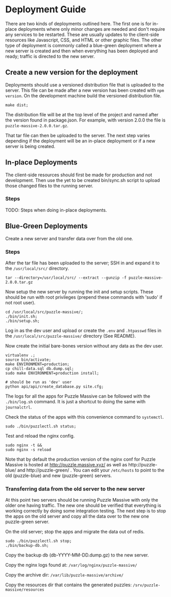 # Deployment Guide

There are two kinds of deployments outlined here.  The first one is for in-place
deployments where only minor changes are needed and don't require any services
to be restarted.  These are usually updates to the client-side resources like
Javascript, CSS, and HTML or other graphic files. The other type of deployment
is commonly called a blue-green deployment where a new server is created and
then when everything has been deployed and ready; traffic is directed to the new
server.

## Create a new version for the deployment

Deployments should use a versioned distribution file that is uploaded to the
server.  This file can be made after a new version has been created with `npm
version`.  On the development machine build the versioned distribution file.

```
make dist;
```

The distribution file will be at the top level of the project and named after
the version found in package.json.  For example, with version 2.0.0 the file is
`puzzle-massive-2.0.0.tar.gz`.

That tar file can then be uploaded to the server.  The next step varies
depending if the deployment will be an in-place deployment or if a new server
is being created.


## In-place Deployments

The client-side resources should first be made for production and not
development.  Then use the yet to be created bin/sync.sh script to upload those
changed files to the running server.

### Steps

TODO: Steps when doing in-place deployments.

## Blue-Green Deployments

Create a new server and transfer data over from the old one.

### Steps

After the tar file has been uploaded to the server; SSH in and expand it to the
`/usr/local/src/` directory.

```
tar --directory=/usr/local/src/ --extract --gunzip -f puzzle-massive-2.0.0.tar.gz
```

Now setup the new server by running the init and setup scripts.  These should be
run with root privileges (prepend these commands with 'sudo' if not root user).

```
cd /usr/local/src/puzzle-massive/;
./bin/init.sh;
./bin/setup.sh;
```

Log in as the dev user and upload or create the `.env` and `.htpasswd` files in
the `/usr/local/src/puzzle-massive/` directory (See README).

Now create the initial bare-bones version without any data as the dev user.

```
virtualenv .;
source bin/activate;
make ENVIRONMENT=production;
cp chill-data.sql db.dump.sql;
sudo make ENVIRONMENT=production install;

# should be run as 'dev' user
python api/api/create_database.py site.cfg;
```

The logs for all the apps for Puzzle Massive can be followed with the
`./bin/log.sh` command.  It is just a shortcut to doing the same with
`journalctrl`.

Check the status of the apps with this convenience command to `systemctl`.
```
sudo ./bin/puzzlectl.sh status;
```

Test and reload the nginx config.

```
sudo nginx -t &&
sudo nginx -s reload
```

Note that by default the production version of the nginx conf for Puzzle Massive
is hosted at http://puzzle.massive.xyz/ as well as http://puzzle-blue/ and
http://puzzle-green/ .  You can edit your `/etc/hosts` to point to the old
(puzzle-blue) and new (puzzle-green) servers.

### Transferring data from the old server to the new server

At this point two servers should be running Puzzle Massive with only the older
one having traffic.  The new one should be verified that everything is working
correctly by doing some integration testing.  The next step is to stop the apps
on the old server and copy all the data over to the new one puzzle-green server.

On the old server; stop the apps and migrate the data out of redis.

```
sudo ./bin/puzzlectl.sh stop;
./bin/backup-db.sh;
```

Copy the backup db (db-YYYY-MM-DD.dump.gz) to the new server.

Copy the nginx logs found at: `/var/log/nginx/puzzle-massive/`

Copy the archive dir: `/var/lib/puzzle-massive/archive/`

Copy the resources dir that contains the generated puzzles:
`/srv/puzzle-massive/resources`

